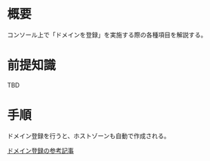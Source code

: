 # 概要
コンソール上で「ドメインを登録」を実施する際の各種項目を解説する。  

# 前提知識
TBD

# 手順
ドメイン登録を行うと、ホストゾーンも自動で作成される。  

[ドメイン登録の参考記事](https://blog.serverworks.co.jp/route53-domain-registration)

